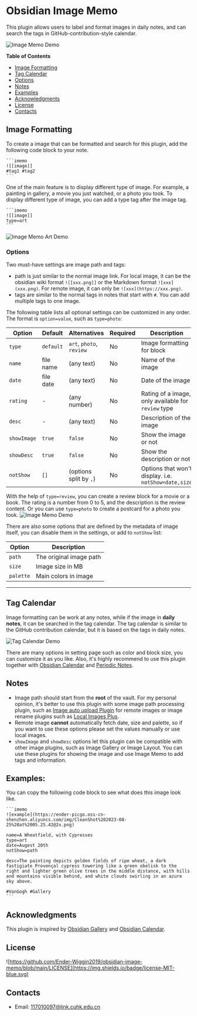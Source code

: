 # Obsidian Image Memo

This plugin allows users to label and format images in daily notes, and can search the tags in GitHub-contribution-style calendar.

![Image Memo Demo](images/image_demo.png)

**Table of Contents**
- [Image Formatting](#image-formatting)
- [Tag Calendar](#tag-calendar)
- [Options](#options)
- [Notes](#notes)
- [Examples](#examples)
- [Acknowledgments](#acknowledgments)
- [License](#license)
- [Contacts](#contacts)


## Image Formatting
To create a image that can be formatted and search for this plugin, add the following code block to your note.
````
```imemo
![[image]]
#tag1 #tag2
```
````
One of the main feature is to display different type of image. For example, a painting in gallery, a movie you just watched, or a photo you took. To display different type of image, you can add a type tag after the image tag.
````
```imemo
![[image]]
type=art
```
````
![Image Memo Art Demo](images/art_demo.gif)


### Options
Two must-have settings are image path and tags:
- path is just similar to the normal image link. For local image, it can be the obsidian wiki format `![[xxx.png]]` or the Markdown format `![xxx](xxx.png)`. For remote image, it can only be `![xxx](https://xxx.png)`.
- tags are similar to the normal tags in notes that start with `#`. You can add multiple tags to one image.

The following table lists all optional settings can be customized in any order. The format is `option=value`, such as `type=photo`:

| Option      | Default   | Alternatives             | Required | Description                                          |
|-------------|-----------|--------------------------|----------|------------------------------------------------------|
| `type`      | `default` | `art`, `photo`, `review` | No       | Image formatting for block                           |
| `name`      | file name | (any text)               | No       | Name of the image                                    |
| `date`      | file date | (any text)               | No       | Date of the image                                    |
| `rating`    | -         | (any number)             | No       | Rating of a image, only available for `review` type  |
| `desc`      | -         | (any text)               | No       | Description of the image                             |
| `showImage` | `true`    | `false`                  | No       | Show the image or not                                |
| `showDesc`  | `true`    | `false`                  | No       | Show the description or not                          |
| `notShow`   | `[]`      | (options split by `,`)   | No       | Options that won't display. i.e. `notShow=date,size` |

With the help of `type=review`, you can create a review block for a movie or a book. The rating is a number from 0 to 5, and the description is the review content.
Or you can use `type=photo` to create a postcard for a photo you took.
![Image Memo Demo](images/image_demo_2.png)

There are also some options that are defined by the metadata of image itself, you can disable them in the settings, or add to `notShow` list:

| Option    | Description             |
|-----------|-------------------------|
| `path`    | The original image path |
| `size`    | Image size in MB        |
| `palette` | Main colors in image    |

---

## Tag Calendar

Image formatting can be work at any notes, while if the image in **daily notes**, it can be searched in the tag calendar. The tag calendar is similar to the GitHub contribution calendar, but it is based on the tags in daily notes.

![Tag Calendar Demo](images/tag_calendar.gif)

There are many options in setting page such as color and block size, you can customize it as you like.
Also, it's highly recommend to use this plugin together with [Obsidian Calendar](https://github.com/liamcain/obsidian-calendar-plugin) and [Periodic Notes](https://github.com/liamcain/obsidian-periodic-notes).

## Notes

- Image path should start from the **root** of the vault. For my personal opinion, it's better to use this plugin with some image path processing plugin, such as [Image auto upload Plugin](https://github.com/renmu123/obsidian-image-auto-upload-plugin) for remote images or image rename plugins such as [Local Images Plus](https://github.com/Sergei-Korneev/obsidian-local-images-plus).
- Remote image **cannot** automatically fetch date, size and palette, so if you want to use these options please set the values manually or use local images.
- `showImage` and `showDesc` options let this plugin can be compatible with other image plugins, such as Image Gallery or Image Layout. You can use these plugins for showing the image and use Image Memo to add tags and information.

## Examples:

You can copy the following code block to see what does this image look like.
````
```imemo 
![example](https://ender-picgo.oss-cn-shenzhen.aliyuncs.com/img/CleanShot%202023-08-25%20at%2005.25.42@2x.png)

name=A Wheatfield, with Cypresses
type=art
date=Augest 20th
notShow=path

desc=The painting depicts golden fields of ripe wheat, a dark fastigiate Provençal cypress towering like a green obelisk to the right and lighter green olive trees in the middle distance, with hills and mountains visible behind, and white clouds swirling in an azure sky above. 

#VanGogh #Gallery
```
````

## Acknowledgments

This plugin is inspired by [Obsidian Gallery](https://github.com/Darakah/obsidian-gallery) and [Obsidian Calendar](https://github.com/liamcain/obsidian-calendar-plugin).

## License

![https://github.com/Ender-Wiggin2019/obsidian-image-memo/blob/main/LICENSE](https://img.shields.io/badge/license-MIT-blue.svg)

## Contacts
- Email: [117010097@link.cuhk.edu.cn](mailto:117010097@link.cuhk.edu.cn)
